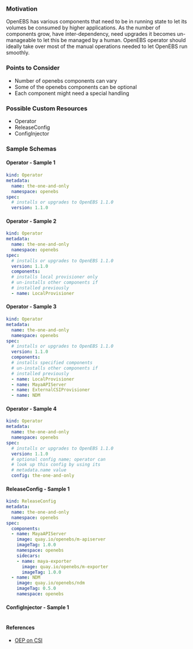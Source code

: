 ### Motivation
OpenEBS has various components that need to be in running state to let its volumes be consumed by higher applications. As the
number of components grow, have inter-dependency, need upgrades it becomes un-manageable to let this be managed by a human.
OpenEBS operator should ideally take over most of the manual operations needed to let OpenEBS run smoothly.

### Points to Consider
- Number of openebs components can vary
- Some of the openebs components can be optional
- Each component might need a special handling

### Possible Custom Resources
- Operator
- ReleaseConfig
- ConfigInjector

### Sample Schemas

#### Operator - Sample 1
```yaml
kind: Operator
metadata:
  name: the-one-and-only
  namespace: openebs
spec:
  # installs or upgrades to OpenEBS 1.1.0
  version: 1.1.0
```

#### Operator - Sample 2
```yaml
kind: Operator
metadata:
  name: the-one-and-only
  namespace: openebs
spec:
  # installs or upgrades to OpenEBS 1.1.0
  version: 1.1.0
  components:
  # installs local provisioner only
  # un-installs other components if 
  # installed previously
  - name: LocalProvisioner
```

#### Operator - Sample 3
```yaml
kind: Operator
metadata:
  name: the-one-and-only
  namespace: openebs
spec:
  # installs or upgrades to OpenEBS 1.1.0
  version: 1.1.0  
  components:
  # installs specified components
  # un-installs other components if
  # installed previously
  - name: LocalProvisioner
  - name: MayaAPIServer
  - name: ExternalCSIProvisioner
  - name: NDM
```

#### Operator - Sample 4
```yaml
kind: Operator
metadata:
  name: the-one-and-only
  namespace: openebs
spec:
  # installs or upgrades to OpenEBS 1.1.0
  version: 1.1.0
  # optional config name; operator can
  # look up this config by using its 
  # metadata.name value
  config: the-one-and-only
```

#### ReleaseConfig - Sample 1
```yaml
kind: ReleaseConfig
metadata:
  name: the-one-and-only
  namespace: openebs
spec:
  components:
  - name: MayaAPIServer
    image: quay.io/openebs/m-apiserver
    imageTag: 1.0.0
    namespace: openebs
    sidecars:
    - name: maya-exporter
      image: quay.io/openebs/m-exporter
      imageTag: 1.0.0
  - name: NDM
    image: quay.io/openebs/ndm
    imageTag: 0.5.0
    namespace: openebs
```

#### ConfigInjector - Sample 1
```yaml
```

#### References
- [OEP on CSI](https://github.com/openebs/openebs/pull/2617/)

